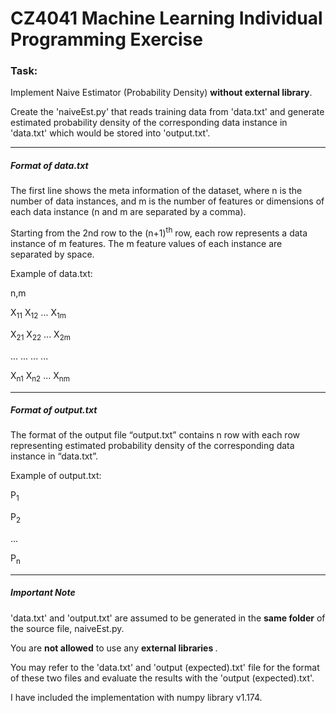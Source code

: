 <h1>CZ4041 Machine Learning Individual Programming Exercise</h1>

<h3>Task: </h3> Implement Naive Estimator (Probability Density) <strong>without external library</strong>.

Create the 'naiveEst.py' that reads training data from 'data.txt' and generate estimated probability density of the corresponding data instance in 'data.txt' which would be stored into 'output.txt'.

<hr style = 'height: 1px;'>

<h5>Format of data.txt</h5>

The first line shows the meta information of the dataset, where n is the number of data instances, and m is the number of features or dimensions of each data instance (n and m are separated by a comma).

Starting from the 2nd row to the (n+1)<sup>th</sup> row, each row represents a data instance of m features. The m feature values of each instance are separated by space.

Example of data.txt:

n,m

X<sub>11</sub> X<sub>12</sub> ... X<sub>1m</sub>

X<sub>21</sub> X<sub>22</sub> ... X<sub>2m</sub>

...    ...   ...  ...

X<sub>n1</sub> X<sub>n2</sub> ... X<sub>nm</sub>

<hr style = 'height: 1px;'>

<h5>Format of output.txt</h5>

The format of the output file “output.txt” contains n row with each row representing estimated probability density of the corresponding data instance in “data.txt”.

Example of output.txt:

P<sub>1</sub>

P<sub>2</sub>

...

P<sub>n</sub>

<hr style = 'height: 1px;'>

<h5>Important Note</h5>

'data.txt' and 'output.txt' are assumed to be generated in the <strong>same folder</strong> of the source file, naiveEst.py. 

You are <strong>not allowed</strong> to use any <strong> external libraries </strong>.

You may refer to the 'data.txt' and 'output (expected).txt' file for the format of these two files and evaluate the results with the 'output (expected).txt'.

I have included the implementation with numpy library v1.174.